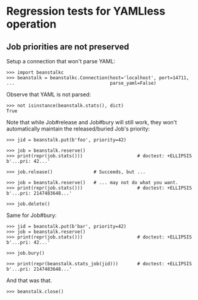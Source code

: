 Regression tests for YAMLless operation
=======================================

Job priorities are not preserved
--------------------------------

Setup a connection that won't parse YAML:

    >>> import beanstalkc
    >>> beanstalk = beanstalkc.Connection(host='localhost', port=14711,
    ...                                   parse_yaml=False)

Observe that YAML is not parsed:

    >>> not isinstance(beanstalk.stats(), dict)
    True

Note that while Job#release and Job#bury will still work, they won't
automatically maintain the released/buried Job's priority:

    >>> jid = beanstalk.put(b'foo', priority=42)

    >>> job = beanstalk.reserve()
    >>> print(repr(job.stats()))                    # doctest: +ELLIPSIS
    b'...pri: 42...'

    >>> job.release()               # Succeeds, but ...

    >>> job = beanstalk.reserve()   # ... may not do what you want.
    >>> print(repr(job.stats()))                    # doctest: +ELLIPSIS
    b'...pri: 2147483648...'

    >>> job.delete()

Same for Job#bury:

    >>> jid = beanstalk.put(b'bar', priority=42)
    >>> job = beanstalk.reserve()
    >>> print(repr(job.stats()))                    # doctest: +ELLIPSIS
    b'...pri: 42...'

    >>> job.bury()

    >>> print(repr(beanstalk.stats_job(jid)))       # doctest: +ELLIPSIS
    b'...pri: 2147483648...'

And that was that.

    >>> beanstalk.close()
